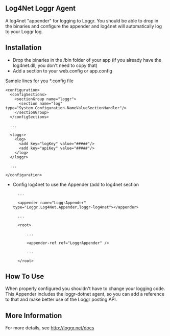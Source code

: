 ## Log4Net Loggr Agent

A log4net "appender" for logging to Loggr. You should be able to drop in the binaries and configure the appender and log4net will automatically log to your Loggr log.

## Installation  

* Drop the binaries in the /bin folder of your app (if you already have the log4net.dll, you don't need to copy that)
* Add a section to your web.config or app.config

Sample lines for you *.config file

	<configuration>
	  <configSections>
		<sectionGroup name="loggr">
		  <section name="log" type="System.Configuration.NameValueSectionHandler"/>
		</sectionGroup>
	  </configSections>
	  
	  ...
	  
	  <loggr>
		<log>
		  <add key="logKey" value="#####"/>
		  <add key="apiKey" value="#####"/>
		</log>
	  </loggr>
	  
	  ...
	  
	</configuration>

* Config log4net to use the Appender (add to log4net section

	<log4net>

		...

		<appender name="LoggrAppender" type="Loggr.Log4Net.Appender,loggr-log4net"></appender>

		...

		<root>

			...

			<appender-ref ref="LoggrAppender" />

			...

		</root>
	</log4net>

## How To Use

When properly configured you shouldn't have to change your logging code. This Appender includes the loggr-dotnet agent, so you can add a reference to that and make better use of the Loggr posting API.


## More Information

For more details, see http://loggr.net/docs




